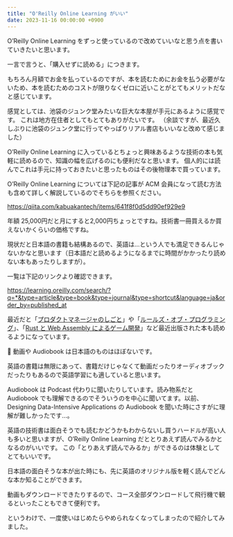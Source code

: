 ```yaml
---
title: "O'Reilly Online Learning がいい"
date: 2023-11-16 00:00:00 +0900
---
```


O’Reilly Online Learning をずっと使っているので改めていいなと思う点を書いていきたいと思います。

一言で言うと、「購入せずに読める」につきます。

もちろん月額でお金を払っているのですが、本を読むためにお金を払う必要がないため、本を読むためのコストが限りなくゼロに近いことがとてもメリットだなと感じています。

感覚としては、池袋のジュンク堂みたいな巨大な本屋が手元にあるように感覚です。
これは地方在住者としてもとてもありがたいです。
（余談ですが、最近久しぶりに池袋のジュンク堂に行ってやっぱりリアル書店もいいなと改めて感じました）

O’Reilly Online Learning に入っているとちょっと興味あるような技術の本も気軽に読めるので、知識の幅を広げるのにも便利だなと思います。
個人的には読んでこれは手元に持っておきたいと思ったものはその後物理本で買っています。

O’Reilly Online Learning については下記の記事が ACM 会員になって読む方法も含めて詳しく解説しているのでそちらを参照ください。

https://qiita.com/kabuakantech/items/641f8f0d5dd90ef929e9

年額 25,000円だと月にすると2,000円ちょっとですね。技術書一冊買えるか買えないかくらいの価格ですね。

現状だと日本語の書籍も結構あるので、英語は…という人でも満足できるんじゃないかなと思います（日本語だと読めるようになるまでに時間がかかったり読めない本もあったりしますが）。

一覧は下記のリンクより確認できます。

https://learning.oreilly.com/search/?q=*&type=article&type=book&type=journal&type=shortcut&language=ja&order_by=published_at

最近だと「[プロダクトマネージャのしごと](https://learning.oreilly.com/library/view/purodakutomaneziyanosigoto-di-2ban-1ri-mu-karashi-erushi-jian-gaido/9784814400430/)」や「[ルールズ・オブ・プログラミング](https://learning.oreilly.com/library/view/ruruzuobupuroguramingu-yoriliang-ikodowoshu-kutameno21noruru/9784814400416/)」、「[Rust と Web Assembly によるゲーム開発](https://learning.oreilly.com/library/view/rusttowebassemblyniyorugemukai-fa-an-quan-gao-su-puratutohuomufei-yi-cun-nowebapurikai-fa-ru-men/9784814400393/)」など最近出版された本も読めるようになっています。

📝 動画や Audiobook は日本語のものはほぼないです。

英語の書籍は無限にあって、書籍だけじゃなくて動画だったりオーディオブックだったりもあるので英語学習にも適していると思います。

Audiobook は Podcast 代わりに聞いたりしています。読み物系だと Audiobook でも理解できるのでそういうのを中心に聞いてます。以前、Designing Data-Intensive Applications の Audiobook を聞いた時にさすがに理解が難しかったです…。

英語の技術書は面白そうでも読むかどうかもわからないし買うハードルが高い人も多いと思いますが、O’Reilly Online Learning だととりあえず読んでみるかとなるのがいいです。
この「とりあえず読んでみるか」ができるのは体験としてとてもいいです。

日本語の面白そうな本が出た時にも、先に英語のオリジナル版を軽く読んでどんな本か知ることができます。

動画もダウンロードできたりするので、コース全部ダウンロードして飛行機で観るといったこともできて便利です。

というわけで、一度使いはじめたらやめられなくなってしまったので紹介してみました。
